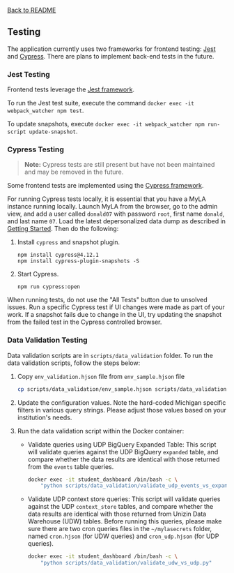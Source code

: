 [Back to README](../README.md)

## Testing

The application currently uses two frameworks for frontend testing: [Jest](https://jestjs.io/) and
[Cypress](https://www.cypress.io/). There are plans to implement back-end tests in the future.

### Jest Testing

Frontend tests leverage the [Jest framework](https://jestjs.io/).

To run the Jest test suite, execute the command `docker exec -it webpack_watcher npm test`.

To update snapshots, execute `docker exec -it webpack_watcher npm run-script update-snapshot`.

### Cypress Testing

> **Note:** Cypress tests are still present but have not been maintained and may be removed in the future.

Some frontend tests are implemented using the [Cypress framework](https://www.cypress.io/).

For running Cypress tests locally, it is essential that you have a MyLA instance running locally.
Launch MyLA from the browser, go to the admin view, and add a user called `donald07` with password `root`,
first name `donald`, and last name `07`.
Load the latest depersonalized data dump as described in [Getting Started](getting_started.md).
Then do the following:

1. Install `cypress` and snapshot plugin.
    ```
    npm install cypress@4.12.1
    npm install cypress-plugin-snapshots -S
    ```

1. Start Cypress.
    ```
    npm run cypress:open
    ```

When running tests, do not use the "All Tests" button due to unsolved issues.
Run a specific Cypress test if UI changes were made as part of your work.
If a snapshot fails due to change in the UI,
try updating the snapshot from the failed test in the Cypress controlled browser.

### Data Validation Testing

Data validation scripts are in `scripts/data_validation` folder.
To run the data validation scripts, follow the steps below:

1. Copy `env_validation.hjson` file from `env_sample.hjson` file
    ```sh
    cp scripts/data_validation/env_sample.hjson scripts/data_validation/env_validation.hjson
    ```

2. Update the configuration values. Note the hard-coded Michigan specific filters in various query strings.
Please adjust those values based on your institution's needs.

3. Run the data validation script within the Docker container:

    - Validate queries using UDP BigQuery Expanded Table:
    This script will validate queries against the UDP BigQuery `expanded` table,
    and compare whether the data results are identical with those returned from the `events` table queries.
        ```sh
        docker exec -it student_dashboard /bin/bash -c \
            "python scripts/data_validation/validate_udp_events_vs_expanded.py"
        ```

    - Validate UDP context store queries: This script will validate queries against the UDP `context_store` tables, and
    compare whether the data results are identical with those returned from Unizin Data Warehouse (UDW) tables.
    Before running this queries, please make sure there are two cron queries files in the `~/mylasecrets` folder,
    named `cron.hjson` (for UDW queries) and `cron_udp.hjson` (for UDP queries).
        ```sh
        docker exec -it student_dashboard /bin/bash -c \
            "python scripts/data_validation/validate_udw_vs_udp.py"
        ```
